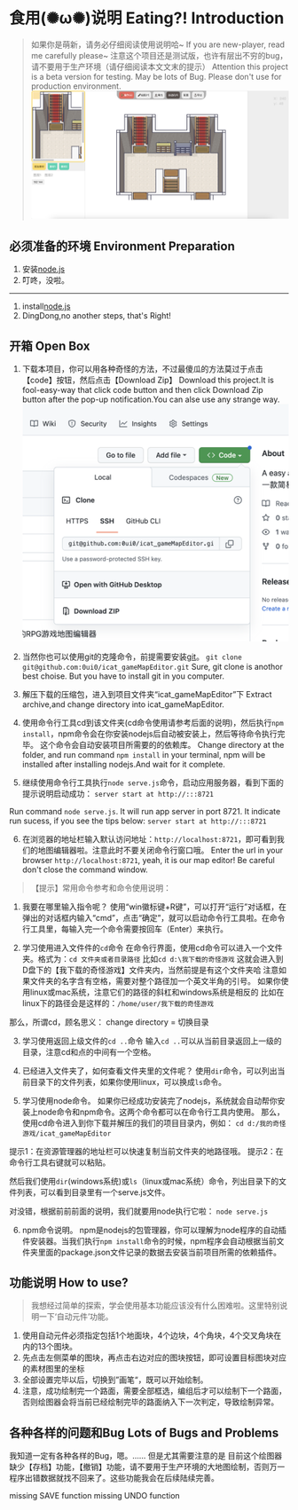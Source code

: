 # 食用(✺ω✺)说明 Eating?! Introduction
> 如果你是萌新，请务必仔细阅读使用说明哈~
> If you are new-player, read me carefully please~
> 注意这个项目还是测试版，也许有层出不穷的bug，请不要用于生产环境（请仔细阅读本文文末的提示）
> Attention this project is a beta version for testing. May be lots of Bug. Please don't use for production environment.
![预览图](./preview.png)

## 必须准备的环境 Environment Preparation
1. 安装[node.js](https://nodejs.org/en/)
2. 叮咚，没啦。
---
1. install[node.js](https://nodejs.org/en/)
2. DingDong,no another steps, that's Right!

## 开箱 Open Box
1. 下载本项目，你可以用各种奇怪的方法，不过最傻瓜的方法莫过于点击【code】按钮，然后点击【Download Zip】
Download this project.It is fool-easy-way that click code button and then click Download Zip button after the pop-up notification.You can alse use any strange way.
![预览图](./img_01.png)

2. 当然你也可以使用git的克隆命令，前提需要安装[git](https://git-scm.com/)。
`git clone git@github.com:0ui0/icat_gameMapEditor.git`
Sure, git clone is anothor best choise. But you have to install git in you computer.

3. 解压下载的压缩包，进入到项目文件夹“icat_gameMapEditor”下
Extract archive,and change directory into icat_gameMapEditor.

4. 使用命令行工具cd到该文件夹(cd命令使用请参考后面的说明)，然后执行`npm install`，npm命令会在你安装nodejs后自动被安装上，然后等待命令执行完毕。
这个命令会自动安装项目所需要的的依赖库。
Change directory at the folder, and run command `npm install` in your terminal, npm will be installed after installing nodejs.And wait for it complete.

5. 继续使用命令行工具执行`node serve.js`命令，启动应用服务器，看到下面的提示说明启动成功：
`server start at http://:::8721`

Run command `node serve.js`.
It will run app server in port 8721. 
It indicate run sucess, if you see the tips below:
`server start at http://:::8721`

6. 在浏览器的地址栏输入默认访问地址：`http://localhost:8721`，即可看到我们的地图编辑器啦。注意此时不要关闭命令行窗口哦。
Enter the url in your browser `http://localhost:8721`, yeah, it is our map editor! Be careful don't close the command window.

>【提示】常用命令参考和命令使用说明：
1. 我要在哪里输入指令呢？
使用“win徽标键+R键”，可以打开“运行”对话框，在弹出的对话框内输入“cmd”，点击“确定”，就可以启动命令行工具啦。在命令行工具里，每输入完一个命令需要按回车（Enter）来执行。

2. 学习使用进入文件件的`cd`命令
在命令行界面，使用cd命令可以进入一个文件夹。格式为：`cd 文件夹或者目录路径`
比如`cd d:\我下载的奇怪游戏`
这就会进入到D盘下的【我下载的奇怪游戏】文件夹内，当然前提是有这个文件夹哈
注意如果文件夹的名字含有空格，需要对整个路径加一个英文半角的引号。
如果你使用linux或mac系统，注意它们的路径的斜杠和windows系统是相反的
比如在linux下的路径会是这样的：`/home/user/我下载的奇怪游戏`

那么，所谓cd，顾名思义：
change directory = 切换目录

3. 学习使用返回上级文件的`cd ..`命令
输入`cd ..`可以从当前目录返回上一级的目录，注意cd和点的中间有一个空格。

4. 已经进入文件夹了，如何查看文件夹里的文件呢？
使用`dir`命令，可以列出当前目录下的文件列表，如果你使用linux，可以换成`ls`命令。

5. 学习使用node命令。
如果你已经成功安装完了nodejs，系统就会自动帮你安装上node命令和npm命令。这两个命令都可以在命令行工具内使用。
那么，使用cd命令进入到你下载并解压的我们的项目目录内，例如：
`cd d:/我的奇怪游戏/icat_gameMapEditor`

提示1：在资源管理器的地址栏可以快速复制当前文件夹的地路径哦。
提示2：在命令行工具右键就可以粘贴。

然后我们使用`dir`(windows系统)或`ls`（linux或mac系统）命令，列出目录下的文件列表，可以看到目录里有一个serve.js文件。

对没错，根据前前前面的说明，我们就要用node执行它啦：
`node serve.js`

6. npm命令说明。
npm是nodejs的包管理器，你可以理解为node程序的自动插件安装器。当我们执行`npm install`命令的时候，npm程序会自动根据当前文件夹里面的package.json文件记录的数据去安装当前项目所需的依赖插件。

## 功能说明 How to use?
> 我想经过简单的探索，学会使用基本功能应该没有什么困难啦。这里特别说明一下‘自动元件’功能。
1. 使用自动元件必须指定包括1个地面块，4个边块，4个角块，4个交叉角块在内的13个图块。
2. 先点击左侧菜单的图块，再点击右边对应的图块按钮，即可设置目标图块对应的素材图里的坐标
3. 全部设置完毕以后，切换到”画笔“，既可以开始绘制。
4. 注意，成功绘制完一个路面，需要全部框选，编组后才可以绘制下一个路面，否则绘图器会将当前已经绘制完毕的路面纳入下一次判定，导致绘制异常。

## 各种各样的问题和Bug Lots of Bugs and Problems
我知道一定有各种各样的Bug，嗯。……
但是尤其需要注意的是
目前这个绘图器缺少【存档】功能，【撤销】功能，请不要用于生产环境的大地图绘制，否则万一程序出错数据就找不回来了。这些功能我会在后续陆续完善。

missing SAVE function
missing UNDO function







